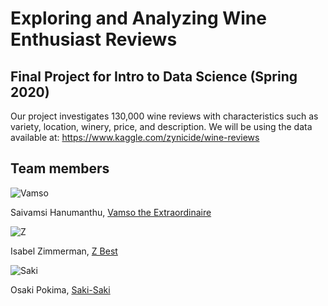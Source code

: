 # Exploring and Analyzing Wine Enthusiast Reviews

## Final Project for Intro to Data Science (Spring 2020)

Our project investigates 130,000 wine reviews with characteristics such as variety, location, winery, price, and description.
We will be using the data available at: https://www.kaggle.com/zynicide/wine-reviews

## Team members

![Vamso](https://avatars3.githubusercontent.com/u/21210971?s=460&u=65bef4ce837966aeceb3fa6d9abbaef16a3a1642&v=4)

Saivamsi Hanumanthu, [Vamso the Extraordinaire](mailto:shanumanthu4016@floridapoly.edu)


![Z](https://avatars1.githubusercontent.com/u/54685329?s=460&v=4)

Isabel Zimmerman, [Z Best](mailto:izimmerman5298@floridapoly.edu)


![Saki](https://avatars0.githubusercontent.com/u/36305978?s=460&u=19c92092e1620264b14bae5f0d287b68b73ad3e7&v=4)

Osaki Pokima, [Saki-Saki](mailto:student3@floridapoly.edu)
